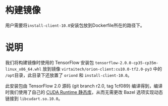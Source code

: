 # 构建镜像
用户需要将`install-client-10.0`安装包放到Dockerfile所在的路径下。

# 说明

我们将构建镜像时使用的 TensorFlow 安装包 `tensorflow-2.0.0-cp35-cp35m-linux_x86_64.whl` 放到镜像 `virtaitech/orion-client:cu10.0-tf2.0-py3` 中的 `/opt`目录，此目录下还放置了 `oriond` 和 `install-client-10.0`。

此安装包由 TensorFlow 2.0 源码 (git branch r2.0, tag 1cf089) 编译得到，编译时我们使用了自己的 [CUDA Runtime 静态库](../../cuda-wrapper)，从而无需更改 Bazel 选项实现动态链接到 `libcudart.so.10.0`。